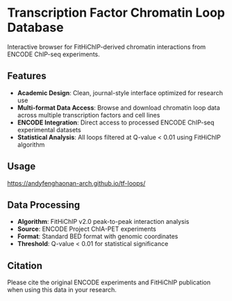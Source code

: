 # Transcription Factor Chromatin Loop Database

Interactive browser for FitHiChIP-derived chromatin interactions from ENCODE ChIP-seq experiments.

## Features

- **Academic Design**: Clean, journal-style interface optimized for research use
- **Multi-format Data Access**: Browse and download chromatin loop data across multiple transcription factors and cell lines
- **ENCODE Integration**: Direct access to processed ENCODE ChIP-seq experimental datasets
- **Statistical Analysis**: All loops filtered at Q-value < 0.01 using FitHiChIP algorithm

## Usage

https://andyfenghaonan-arch.github.io/tf-loops/

## Data Processing

- **Algorithm**: FitHiChIP v2.0 peak-to-peak interaction analysis
- **Source**: ENCODE Project ChIA-PET experiments  
- **Format**: Standard BED format with genomic coordinates
- **Threshold**: Q-value < 0.01 for statistical significance

## Citation

Please cite the original ENCODE experiments and FitHiChIP publication when using this data in your research.
